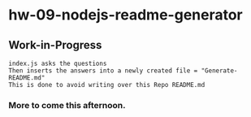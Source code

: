 # hw-09-nodejs-readme-generator

## Work-in-Progress

```
index.js asks the questions
Then inserts the answers into a newly created file = "Generate-README.md"
This is done to avoid writing over this Repo README.md
```

### More to come this afternoon.
